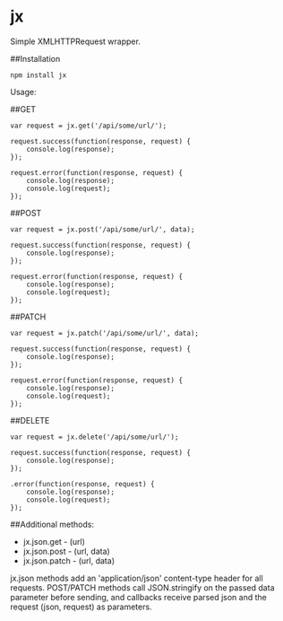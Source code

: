 jx
=========
Simple XMLHTTPRequest wrapper.

##Installation

```
npm install jx
```

Usage:

##GET

```
var request = jx.get('/api/some/url/');

request.success(function(response, request) {
	console.log(response);
});

request.error(function(response, request) {
	console.log(response);
	console.log(request);
});
```

##POST

```
var request = jx.post('/api/some/url/', data);

request.success(function(response, request) {
	console.log(response);
});

request.error(function(response, request) {
	console.log(response);
	console.log(request);
});
```

##PATCH

```
var request = jx.patch('/api/some/url/', data);

request.success(function(response, request) {
	console.log(response);
});

request.error(function(response, request) {
	console.log(response);
	console.log(request);
});
```

##DELETE

```
var request = jx.delete('/api/some/url/');

request.success(function(response, request) {
	console.log(response);
});

.error(function(response, request) {
	console.log(response);
	console.log(request);
});
```

##Additional methods:

* jx.json.get - (url)
* jx.json.post - (url, data)
* jx.json.patch - (url, data)

jx.json methods add an 'application/json' content-type header for all requests. POST/PATCH methods call JSON.stringify on the passed data parameter before sending, and callbacks receive parsed json and the request (json, request) as parameters.